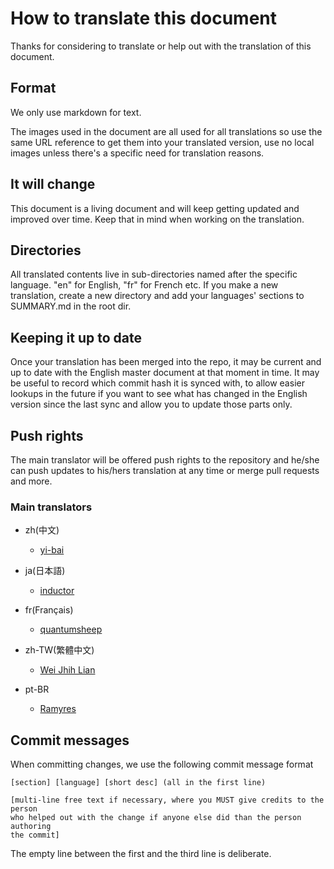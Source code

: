 # How to translate this document

Thanks for considering to translate or help out with the translation of this
document.

## Format

We only use markdown for text.

The images used in the document are all used for all translations so use the
same URL reference to get them into your translated version, use no local
images unless there's a specific need for translation reasons.

## It will change

This document is a living document and will keep getting updated and improved
over time. Keep that in mind when working on the translation.

## Directories

All translated contents live in sub-directories named after the specific
language. "en" for English, "fr" for French etc. If you make a new
translation, create a new directory and add your languages' sections to
SUMMARY.md in the root dir.

## Keeping it up to date

Once your translation has been merged into the repo, it may be current and up
to date with the English master document at that moment in time. It may be
useful to record which commit hash it is synced with, to allow easier lookups
in the future if you want to see what has changed in the English version since
the last sync and allow you to update those parts only.

## Push rights

The main translator will be offered push rights to the repository and he/she
can push updates to his/hers translation at any time or merge pull requests
and more.

### Main translators
- zh(中文)
  - [yi-bai](https://github.com/yi-bai)

- ja(日本語)
  - [inductor](https://github.com/inductor)

- fr(Français)
  - [quantumsheep](https://github.com/quantumsheep)

- zh-TW(繁體中文)
  - [Wei Jhih Lian](https://github.com/ByronLian)

- pt-BR
  - [Ramyres](https://github.com/ramyres110)  

## Commit messages

When committing changes, we use the following commit message format


    [section] [language] [short desc] (all in the first line)

    [multi-line free text if necessary, where you MUST give credits to the person
    who helped out with the change if anyone else did than the person authoring
    the commit]

The empty line between the first and the third line is deliberate.
